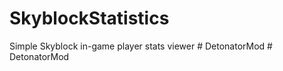 # SkyblockStatistics
Simple Skyblock in-game player stats viewer
#   D e t o n a t o r M o d  
 #   D e t o n a t o r M o d  
 